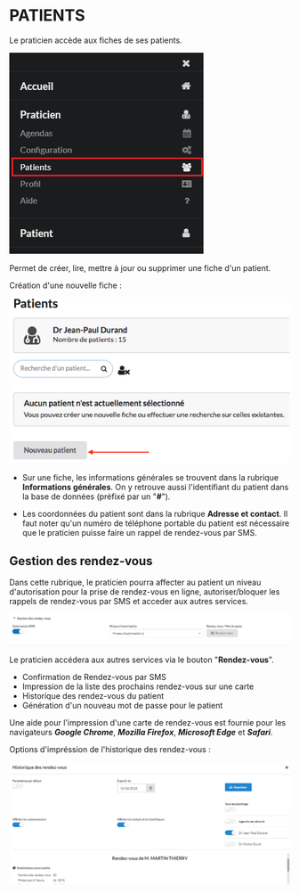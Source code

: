 # PATIENTS

Le praticien accède aux fiches de ses patients.

![Menu patients](images/menu-patients.png)

Permet de créer, lire, mettre à jour ou supprimer une fiche d'un patient.

Création d'une nouvelle fiche : 

![Menu patients](images/nouveau-patient.png)

* Sur une fiche, les informations générales se trouvent dans la rubrique **Informations générales**. On y retrouve aussi l'identifiant du patient dans la base de données (préfixé par un "**_#_**").

* Les coordonnées du patient sont dans la rubrique **Adresse et contact**. Il faut noter qu'un numéro de téléphone portable du patient est nécessaire que le praticien puisse faire un rappel de rendez-vous par SMS.

## Gestion des rendez-vous

Dans cette rubrique, le praticien pourra affecter au patient un niveau d'autorisation pour la prise de rendez-vous en ligne, autoriser/bloquer les rappels de rendez-vous par SMS et acceder aux autres services.

![Gestion des rendez-vous d'un patient](images/gestion-rdv-patients.png)

Le praticien accédera aux autres services via le bouton "**Rendez-vous**".

* Confirmation de Rendez-vous par SMS
* Impression de la liste des prochains rendez-vous sur une carte
* Historique des rendez-vous du patient
* Génération d'un nouveau mot de passe pour le patient

Une aide pour l'impression d'une carte de rendez-vous est fournie pour les navigateurs **_Google Chrome_**, **_Mozilla Firefox_**, **_Microsoft Edge_** et **_Safari_**. 

Options d'impréssion de l'historique des rendez-vous : 

![Historique des rendez-vous d'un patient](images/historique-rdv.png)